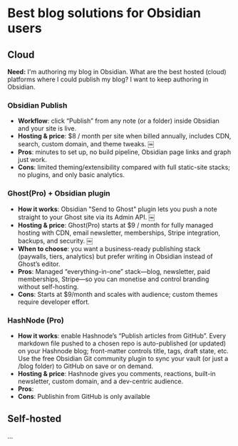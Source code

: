 # Best blog solutions for Obsidian users

## Cloud

**Need:** I'm authoring my blog in Obsidian. What are the best hosted (cloud) platforms where I could publish my blog? I want to keep authoring in Obsidian.

### Obsidian Publish

- **Workflow**: click “Publish” from any note (or a folder) inside Obsidian and your site is live.
- **Hosting & price**: $8 / month per site when billed annually, includes CDN, search, custom domain, and theme tweaks.  ￼
- **Pros**: minutes to set up, no build pipeline, Obsidian page links and graph just work.
- **Cons**: limited theming/extensibility compared with full static-site stacks; no plugins, and only basic analytics.


### Ghost(Pro) + Obsidian plugin

- **How it works**: Obsidian "Send to Ghost" plugin lets you push a note straight to your Ghost site via its Admin API.  ￼
- **Hosting & price**: Ghost(Pro) starts at $9 / month for fully managed hosting with CDN, email newsletter, memberships, Stripe integration, backups, and security.  ￼
- **When to choose**: you want a business-ready publishing stack (paywalls, tiers, analytics) but prefer writing in Obsidian instead of Ghost’s editor.
- **Pros**: Managed “everything-in-one” stack—blog, newsletter, paid memberships, Stripe—so you can monetise and control branding without self-hosting.
- **Cons**: Starts at $9/month and scales with audience; custom themes require developer effort.

### HashNode (Pro)

- **How it works**: enable Hashnode’s “Publish articles from GitHub”. Every markdown file pushed to a chosen repo is auto-published (or updated) on your Hashnode blog; front-matter controls title, tags, draft state, etc. Use the free Obsidian Git community plugin to sync your vault (or just a /blog folder) to GitHub on save or on demand.
- **Hosting & price**: Hashnode gives you comments, reactions, built-in newsletter, custom domain, and a dev-centric audience.
- **Pros**: 
- **Cons**: Publishin from GitHub is only available



## Self-hosted

...
